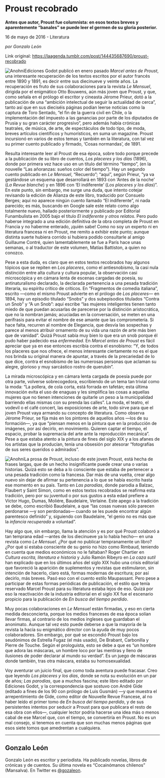 # Proust recobrado

**Antes que autor, Proust fue columnista: en esos textos breves y aparentemente “banales” se puede leer el germen de su gloria posterior.**

16 de mayo de 2016 - Literatura

_por Gonzalo León_

Link original: https://laagenda.tumblr.com/post/144435687690/proust-recobrado

![Anohni](https://64.media.tumblr.com/a024940a8b9d4b4942c9d43b04348650/tumblr_inline_pk0nnxfMJ51t6q87u_400.jpg)Ediciones Godot publicó en enero pasado *Marcel antes de Proust*, una interesante recuperación de los textos escritos por el autor francés entre 1890 y 1891, es decir entre sus diecinueve y veinte años. La recuperación es fruto de sus colaboraciones para la revista *Le Mensuel*, dirigida por el enigmático Otto Bouwens, aún más joven que Proust, y que, como señala en el prólogo el escritor y cineasta Jérome Prieur, dotó a la publicación de una “ambición intelectual de seguir la actualidad de cerca”, tanto así que en sus dieciséis páginas podían leerse noticias como la captura de Toro Sentado, “el fin de la guerra civil en Chile, o la implementación del impuesto a las ganancias por parte de los diputados de Prusia y su gran carácter progresivo”, pero además había crónicas teatrales, de música, de arte, de espectáculos de todo tipo, de moda, breves artículos científicos y humorísticos, en suma un magazine. Proust incursionó en varios de estos temas y también en la literatura, con tal vez su primer cuento publicado y firmado, ‘Cosas normandas’, de 1891.


Resulta interesante leer al Proust de esa época, sobre todo porque precede a la publicación de su libro de cuentos, *Los placeres y los días* (1896), donde por primera vez hace uso en un título del término “tiempo”, (en la nouvelle “Las añoranzas: sueños color del tiempo”). Hay un segundo cuento publicado en *Le Mensuel*, “Recuerdo”; “aquí”, según Prieur, “ya va gestándose un esquema que desarrollará en 1893 con ‘Antes de la noche’ (*La Revue blanche*) y en 1896 con ‘El indiferente’ (*Los placeres y los días*)”. En este punto, sin embargo, me surge una duda, que intento cotejar revisando la edición de Alianza de este libro, traducido por Consuelo Berges; aquí no aparece ningún cuento llamado “El indiferente”, ni nada parecido; es más, buscando en Google sale este relato como algo totalmente nuevo, hallado posteriormente y publicado por Editorial Funambulista en 2005 bajo el título *El indiferente y otros relatos*. Pero pudo haberse integrado a una edición definitiva de la obra completa de Proust en Francia y no haberme enterado, ¡quién sabe! Como no soy un experto ni en literatura francesa ni en Proust, me remito a exhibir este punto; aunque distinta suerte hubiera corrido si hubiera podido consultarle al amigo Guillaume Contré, quien lamentablemente se fue a París hace unas semanas, o al traductor de este volumen, Matías Battiston, a quien no conozco.


Pese a esta duda, es claro que en estos textos recobrados hay algunos tópicos que se repiten en *Los placeres*, como el antiesnobismo, la casi nula distinción entre alta cultura y cultura popular, la observación casi microscópica y en cámara lenta de escenas cargadas de poesía, su antinaturalismo declarado, la declarada pertenencia a una pesada tradición literaria, su espíritu crítico de críticos. En “Fragmentos de comedia italiana”, escrito —como el mismo Proust advierte en el prólogo de *Los placeres*— en 1894, hay un episodio titulado “Snobs” y dos subepisodios titulados “Contra un Snob” y “A un Snob”: aquí escribe “las mujeres inteligentes tienen tanto miedo de que puedan acusarlas de parecerse por la distinción aristocrática, que no la nombran jamás; acuciadas en la conversación, se meten en una perífrasis para evitar el nombre de ese amante que las comprometería. Si hace falta, recurren al nombre de Elegancia, que desvía las sospechas y parece al menos atribuir ornamento de su vida una razón de arte más bien que de vanidad”. Quizá Proust sabía muy bien lo que era un snob porque él pudo haber padecido esa *enfermedad*. En *Marcel antes de Proust* es fácil apreciar que ya en ese entonces escribía contra el esnobismo: “Y, de todos los placeres que nos ofrece, el menos interesante ciertamente no es el que nos brinda su original manera de apuntar, a través de la precariedad de lo que dice, contra el esnobismo de las numerosas personas que aclaman su alegre, glorioso y muy sarcástico rostro de querubín”.


La mirada microscópica y en cámara lenta cargada de poesía puede por otra parte, volverse sobrecogedora, escribiendo de un tema tan trivial como la moda: “La pollera, de cola corta, está forrada en tafetán; esta última innovación evita el uso de enaguas y les simplifica las cosas a aquellas mujeres que no tienen intenciones de quitarle un peso a la municipalidad barriendo ellas mismas con su prenda las calles”. La moda, el teatro, el vodevil o el café concert, las exposiciones de arte, todo sirve para que el joven Proust vaya armando su concepto de literatura. Como observa Jérome Prieur, se fija más en los pintores de aquellos años —los de su formación—, ya que “piensan menos en la pintura que en la producción de imágenes, por así decirlo, en movimiento. Quieren captar el tiempo, el espacio, probar la supremacía del arte ante la reproducción mecánica”. Pese a que estaba atento a la pintura de fines del siglo XIX y a los afanes de los artistas que la producían, tenía una obsesión por atesorar “fotografías de sus seres queridos o admirados”.


![Anohni](https://64.media.tumblr.com/a024940a8b9d4b4942c9d43b04348650/tumblr_inline_pk0nnxfMJ51t6q87u_250.jpg)La prosa de Proust, incluso de este joven Proust, está hecha de frases largas, que de un hecho insignificante puede crear una o varias historias. Quizá esto se deba a lo consciente que estaba de pertenecer a una pesada tradición como la francesa. Dar más de una vuelta, crear algo nuevo sin dejar de afirmar su pertenencia a lo que se había escrito hasta ese momento en su país. Tanto en *Las parodias*, donde parodia a Balzac, Flaubert y Saint Simon, como en estos textos recobrados se reafirma esta tradición, pero por su juventud o por sus gustos a esta edad prefiere a Víctor Hugo, Dumas, Moliére, Baudelaire, Verlaine. Este apego a la tradición se debe, como escribió Baudelaire, a que “las cosas nuevas sólo parecen perdonarse —y son perdonadas— cuando se les puede encontrar algún parentesco definido” y, siguiendo con Baudelaire, “el genio no es más que la *infancia recuperada* a voluntad”.


Hay algo que, sin embargo, llama la atención y es por qué Proust colaboró a tan temprana edad —antes de los diecinueve ya lo había hecho— en una revista como *Le Mensuel*. ¿Por qué no publicar tempranamente un libro? ¿Por qué si estaba consciente de su genio no hizo como Rimbaud, teniendo en cuenta que medios económicos no le faltaban? Roger Chartier en *Cultura escrita, literatura e historia* y Julio Ramón Ribeyro en *La caza sutil* han explicado que en los últimos años del siglo XIX hubo una crisis editorial que favoreció la aparición de suplementos y revistas que estimularon, sin intención de hacerlo, claro está, formas modernas de escritura; por así decirlo, más breves. Pasó eso con el cuento estilo Maupassant. Pero pese a participar de estas formas periódicas de publicación, el estilo que tenía reservado Marcel Proust para su literatura estaba lejos de eso. Quizá por eso la reactivación de la industria editorial en el siglo XX fue el escenario propicio para la publicación de *En busca del tiempo perdido*.


Muy pocas colaboraciones en *Le Mensuel* están firmadas, y eso en cierta medida desconcierta, porque los medios franceses de esa época solían llevar firmas, al contrario de los medios ingleses que guardaban el anonimato. Aunque tal vez esto puede deberse a que la mayoría de la revista la hacía su enigmático director con la ayuda de muy pocos colaboradores. Sin embargo, por qué se escondió Proust bajo los seudónimos de Estrella Fugaz (el más usado), De Brabant, Carbonilla y Pierre de Touche. Según el prologuista, esto se debe a que es “un hombre que adora las máscaras, un hombre loco por las mentiras y lleno de ilusiones de poder declarar al mundo su verdad”. Es un juego de máscaras donde también, tras otra máscara, estaba su homosexualidad.


Voy aventurar un juicio final, que como toda aventura puede fracasar. Creo que leyendo *Los placeres y los días*, donde se nota su evolución en un par de años; *Las parodias*, que a muchos fascina; este libro editado por Ediciones Godot, y la correspondencia que sostuvo con André Gide (editado a fines de los 90 con prólogo de Luis Gusmán) —y que muestra el arrepentimiento de Gide, como editor de Nouvelle Revue Francese, al no haber leído el primer tomo de *En busca del tiempo perdido*, y de sus persistentes intentos por seducir a Proust para que publicara el resto de esa obra con ellos—, cualquier lector podría hacerse una idea más o menos cabal de ese Marcel que, con el tiempo, se convertiría en Proust. No es un mal consejo, si tenemos en cuenta que son muchas menos páginas que esos siete tomos que amedrentan a cualquiera.




---

 Gonzalo León
-------------

 Gonzalo León es escritor y periodista. Ha publicado novelas, libros de crónicas y de cuentos. Su última novela es “Cocainómanos chilenos” (Mansalva). En Twitter es [@gozaleon](https://twitter.com/gozaleon). 

